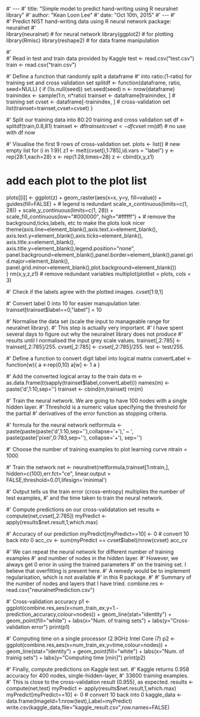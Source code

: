 #' ---
#' title: "Simple model to predict hand-writing using R neuralnet library"
#' author: "Kean Loon Lee"
#' date: "Oct 10th, 2015"
#' ---
#'   
#' Predict NIST hand-writing data using R neural network package: neuralnet
#'   
library(neuralnet) # for neural network
library(ggplot2) # for plotting
library(Rmisc)
library(reshape2) # for data frame manipulation

#'  
#'  Read in test and train data provided by Kaggle
test <- read.csv("test.csv")
train <- read.csv("train.csv")

#' Define a function that randomly split a dataframe
#' into ratio:(1-ratio) for training set and cross validation set
splitdf <- function(dataframe, ratio, seed=NULL) {
  if (!is.null(seed)) set.seed(seed)
  n <- nrow(dataframe)
  trainindex <- sample(1:n, n*ratio)
  trainset <- dataframe[trainindex, ] # training set
  cvset <- dataframe[-trainindex, ] # cross-validation set
  list(trainset=trainset,cvset=cvset)
}

#' Split our training data into 80:20 training and cross validation set
df <- splitdf(train,0.8,81)
trainset <- df$trainset
cvset <- df$cvset
rm(df) # no use with df now

#' Visualise the first 9 rows of cross-validation set.
plots <- list() # new empty list
for (i in 1:9){
  z1 <- melt(cvset[i,1:785],id.vars = "label")
  y <- rep(28:1,each=28)
  x <- rep(1:28,times=28)
  z <- cbind(x,y,z1)
  
  # add each plot to the plot list
  plots[[i]] <- ggplot(z) + geom_raster(aes(x=x, y=y, fill=value)) + 
                guides(fill=FALSE) + # legend is redundant
                scale_x_continuous(limits=c(1, 28)) +
                scale_y_continuous(limits=c(1, 28)) +    
                scale_fill_continuous(low="#000000", high="#ffffff") +
    # remove the background,ticks,labels, etc to make the plots look nicer
    theme(axis.line=element_blank(),axis.text.x=element_blank(),
          axis.text.y=element_blank(),axis.ticks=element_blank(),
          axis.title.x=element_blank(),
          axis.title.y=element_blank(),legend.position="none",
          panel.background=element_blank(),panel.border=element_blank(),panel.grid.major=element_blank(),
          panel.grid.minor=element_blank(),plot.background=element_blank())    
}
rm(x,y,z,z1) # remove redundant variables
multiplot(plotlist = plots, cols = 3)

#' Check if the labels agree with the plotted images.
cvset[1:9,1]

#' Convert label 0 into 10 for easier manupulation later.
trainset[trainset$label==0,"label"] = 10

#' Normalise the data set (scale the input to manageable range for neuralnet library).
#' This step is actually very important.
#' I have spent several days to figure out why the neuralnet library does not produce
#' results until I normalised the input grey scale values.
trainset[,2:785] <- trainset[,2:785]/255.
cvset[,2:785] <- cvset[,2:785]/255.
test <- test/255.

#' Define a function to convert digit label into logical matrix
convertLabel <- function(w){
                  a <-rep(0,10)
                  a[w] <- 1
                  a
}

#' Add the converted logical array to the train data
m <- as.data.frame(t(sapply(trainset$label,convertLabel)))
names(m) <- paste('d',1:10,sep='')
trainset <- cbind(m,trainset)
rm(m)

#' Train the neural network. We are going to have 100 nodes with a single hidden layer.
#' Threshold is a numeric value specifying the threshold for the partial
#' derivatives of the error function as stopping criteria.

#' formula for the neural network
netformula <- paste(paste(paste('d',1:10,sep=''),collapse='+'),' ~ ',
                    paste(paste('pixel',0:783,sep=''), collapse='+'), sep='')

#' Choose the number of training examples to plot learning curve
ntrain = 1000

#' Train the network
net <- neuralnet(netformula,trainset[1:ntrain,], hidden=c(100),err.fct="ce",
                 linear.output = FALSE,threshold=0.01,lifesign='minimal')

#' Output tells us the train error (cross-entropy) multiplies the number of test examples, 
#' and the time taken to train the neural network.

#' Compute predictions on our cross-validatation set
results <- compute(net,cvset[,2:785])
myPredict <- apply(results$net.result,1,which.max)

#' Accuracy of our prediction
myPredict[myPredict==10] <- 0 # convert 10 back into 0
acc_cv <- sum(myPredict == cvset$label)/nrow(cvset) 
acc_cv

#' We can repeat the neural network for different number of training examples
#' and number of nodes in the hidden layer.
#' However, we always get 0 error in using the trained parameters
#' on the training set. I believe that overfitting is present here.
#' A remedy would be to implement regularisation, which is not available
#' in this R package.
#'
#' Summary of the number of nodes and layers that I have tried.
combine.res <- read.csv("neuralnetPrediction.csv")

#' Cross-validation accuracy 
p1 <-  ggplot(combine.res,aes(x=num_train_ex,y=1.-prediction_accuracy,colour=nodes)) + 
  geom_line(stat="identity") + geom_point(fill="white") +
  labs(x="Num. of trainig sets") + labs(y="Cross-validation error")
print(p1) 

#' Computing time on a single processor (2.9GHz Intel Core i7)
p2 <-  ggplot(combine.res,aes(x=num_train_ex,y=time,colour=nodes)) + 
  geom_line(stat="identity") + geom_point(fill="white") +
  labs(x="Num. of trainig sets") + labs(y="Computing time [min]")
print(p2) 

#' Finally, compute predictions on Kaggle test set.
#' Kaggle returns 0.958 accuracy for 400 nodes, single-hidden-layer, 
#' 33600 training examples.
#' This is close to the cross-validation result (0.955), as expected.
results <- compute(net,test)
myPredict <- apply(results$net.result,1,which.max)
myPredict[myPredict==10] <- 0 # convert 10 back into 0
kaggle_data <-data.frame(ImageId=1:nrow(test),Label=myPredict)
write.csv(kaggle_data,file="kaggle_result.csv",row.names=FALSE)

